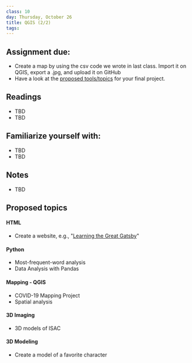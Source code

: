 ```yaml
---
class: 10
day: Thursday, October 26
title: QGIS (2/2)
tags: 
---
```


## Assignment due: 
- Create a map by using the csv code we wrote in last class. Import it on QGIS, export a .jpg, and upload it on GitHub
- Have a look at the [proposed tools/topics](https://github.com/tsolakisgeo/DHAW2023/blob/gh-pages/_syllabus/10-section_maps_4_Peripleo.md.md#proposed-topics) for your final project.

## Readings 
- TBD 
- TBD 

## Familiarize yourself with: 
- TBD 
- TBD 

## Notes 
- TBD

## Proposed topics 
#### HTML
- Create a website, e.g., "[Learning the Great Gatsby](https://learningthegreatgatsby.weebly.com/)"

#### Python
- Most-frequent-word analysis
- Data Analysis with Pandas

#### Mapping - QGIS
- COVID-19 Mapping Project
- Spatial analysis

#### 3D Imaging
- 3D models of ISAC

#### 3D Modeling
- Create a model of a favorite character